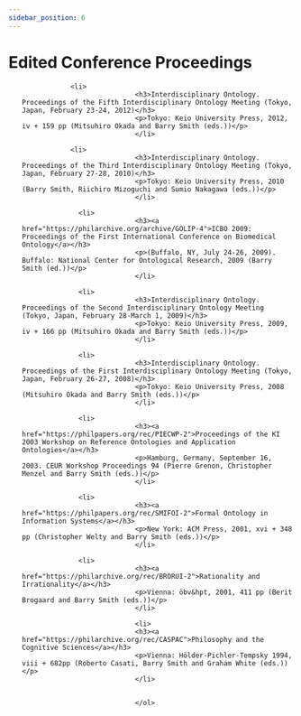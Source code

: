 ```yaml
---
sidebar_position: 6
---
```


# Edited Conference Proceedings

<ol>

                <li>
								<h3>Interdisciplinary Ontology. Proceedings of the Fifth Interdisciplinary Ontology Meeting (Tokyo, Japan, February 23-24, 2012)</h3>
								<p>Tokyo: Keio University Press, 2012, iv + 159 pp (Mitsuhiro Okada and Barry Smith (eds.))</p>
								</li>

                <li>
								<h3>Interdisciplinary Ontology. Proceedings of the Third Interdisciplinary Ontology Meeting (Tokyo, Japan, February 27-28, 2010)</h3>
								<p>Tokyo: Keio University Press, 2010 (Barry Smith, Riichiro Mizoguchi and Sumio Nakagawa (eds.))</p>
								</li>

                  <li>
								<h3><a href="https://philarchive.org/archive/GOLIP-4">ICBO 2009: Proceedings of the First International Conference on Biomedical Ontology</a></h3>
								<p>(Buffalo, NY, July 24-26, 2009). Buffalo: National Center for Ontological Research, 2009 (Barry Smith (ed.))</p>
								</li>

                  <li>
								<h3>Interdisciplinary Ontology. Proceedings of the Second Interdisciplinary Ontology Meeting (Tokyo, Japan, February 28-March 1, 2009)</h3>
								<p>Tokyo: Keio University Press, 2009, iv + 166 pp (Mitsuhiro Okada and Barry Smith (eds.))</p>
								</li>

                  <li>
								<h3>Interdisciplinary Ontology. Proceedings of the First Interdisciplinary Ontology Meeting (Tokyo, Japan, February 26-27, 2008)</h3>
								<p>Tokyo: Keio University Press, 2008 (Mitsuhiro Okada and Barry Smith (eds.))</p>
								</li>

                  <li>
								<h3><a href="https://philpapers.org/rec/PIECWP-2">Proceedings of the KI 2003 Workshop on Reference Ontologies and Application Ontologies</a></h3>
								<p>Hamburg, Germany, September 16, 2003. CEUR Workshop Proceedings 94 (Pierre Grenon, Christopher Menzel and Barry Smith (eds.))</p>
								</li>

                  <li>
								<h3><a href="https://philpapers.org/rec/SMIFOI-2">Formal Ontology in Information Systems</a></h3>
								<p>New York: ACM Press, 2001, xvi + 348 pp (Christopher Welty and Barry Smith (eds.))</p>
								</li>

                  <li>
								<h3><a href="https://philarchive.org/rec/BRORUI-2">Rationality and Irrationality</a></h3>
								<p>Vienna: öbv&hpt, 2001, 411 pp (Berit Brogaard and Barry Smith (eds.))</p>
								</li>

								<li>
								<h3><a href="https://philarchive.org/rec/CASPAC">Philosophy and the Cognitive Sciences</a></h3>
								<p>Vienna: Hölder-Pichler-Tempsky 1994, viii + 682pp (Roberto Casati, Barry Smith and Graham White (eds.))</p>
								</li>

									
								</ol>